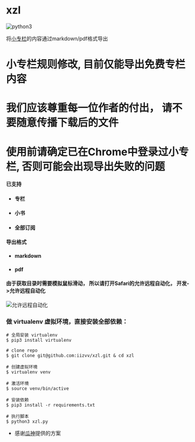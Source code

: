 # xzl
![python3](https://img.shields.io/badge/Python-3.7.3-green.svg)

将[小专栏](https://xiaozhuanlan.com)的内容通过markdown/pdf格式导出

# 小专栏规则修改, 目前仅能导出免费专栏内容
# 我们应该尊重每一位作者的付出， 请不要随意传播下载后的文件

# 使用前请确定已在Chrome中登录过小专栏, 否则可能会出现导出失败的问题

#### 已支持
- <h4>专栏</h4>
- <h4>小书</h4>
- <h4>全部订阅</h4>

#### 导出格式
- <h4>markdown</h4>
- <h4>pdf</h4>

#### 由于获取目录时需要模拟鼠标滑动， 所以请打开Safari的允许远程自动化， 开发->允许远程自动化
![允许远程自动化](./img/允许远程自动化.png)

### 做 virtualenv 虚拟环境，直接安装全部依赖：

    # 全局安装 virtualenv
    $ pip3 install virtualenv 

    # clone repo
    $ git clone git@github.com:iizvv/xzl.git & cd xzl

    # 创建虚拟环境
    $ virtualenv venv

    # 激活环境
    $ source venv/bin/active

    # 安装依赖
    $ pip3 install -r requirements.txt

    # 执行脚本
    $ python3 xzl.py

- 感谢[瓜神](https://github.com/Desgard)提供的方案
